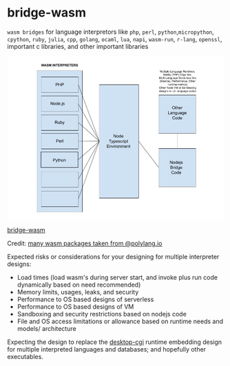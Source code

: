 # bridge-wasm
`wasm bridges` for language interpretors like `php`, `perl`, `python`,`micropython`, `cpython`, `ruby`, `julia`, `cpp`, `golang`, `ocaml`, `lua`, `napi`, `wasm-run`, `r-lang`, `openssl`, important c libraries, and other important libraries

![bridge-wasm](./docs/Bridge-Wasm.jpg)

[bridge-wasm](./docs/Bridge-Wasm.jpg)

Credit: [many wasm packages taken from @polylang.io](https://github.com/chris-koch-penn/polylang.io/tree/master/wasm)

Expected risks or considerations for your designing for multiple interpreter designs:

- Load times (load wasm's during server start, and invoke plus run code dynamically based on need recommended)
- Memory limits, usages, leaks, and security
- Performance to OS based designs of serverless
- Performance to OS based designs of VM
- Sandboxing and security restrictions based on nodejs code
- File and OS access limitations or allowance based on runtime needs and models/ architecture

Expecting the design to replace the [desktop-cgi](https://github.com/desktop-cgi/desktop-cgi) runtime embedding design for multiple interpreted languages and databases; and hopefully other executables. 
